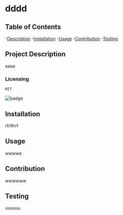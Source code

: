 
# dddd


## Table of Contents
-[Description](#project-description)
-[Installation](#installation)
-[Usage](#usage)
-[Contribution](#contribution)
-[Testing](#testing)

## Project Description
eeee


### Licensing
    MIT
    
  ![badge](https://img.shields.io/badge/license-MIT-blue)
  

## Installation
rfrffrrf

## Usage
wwwwe

## Contribution
wwwwww

## Testing
uuuuuu

